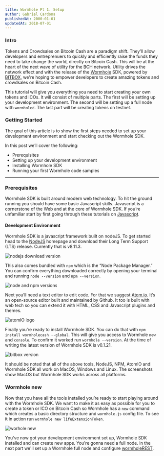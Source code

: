 ```yaml
---
title: Wormhole Pt 1. Setup
author: Gabriel Cardona
publishedAt: 2000-01-01
updatedAt: 2018-07-01
---
```


### Intro

Tokens and Crowdsales on Bitcoin Cash are a paradigm shift. They'll allow developers and entreprenuers to quickly and efficiently raise the funds they need to take change the world, directly on Bitcoin Cash. This will be at the heart of the next wave of utility for the BCH network. Utility drives the network effect and with the release of the [Wormhole](../wormhole.html) SDK, powered by [BITBOX](../bitbox.html), we're hoping to empower developers to create amazing tokens and crowdsales on Bitcoin Cash.

This tutorial will give you everything you need to start creating your own tokens and ICOs. It will consist of multiple parts. The first will be setting up your development environment. The second will be setting up a full node with `wormholed`. The last part will be creating tokens on testnet.

### Getting Started

The goal of this article is to show the first steps needed to set up your development environment and start checking out the Wormhole SDK.

In this post we’ll cover the following:

- Prerequisites
- Setting up your development environment
- Installing Wormhole SDK
- Running your first Wormhole code samples

---

### Prerequisites

Wormhole SDK is built around modern web technology. To hit the ground running you should have some basic Javascript skills. Javascript is a cornerstone of the Web and at the core of Wormhole SDK. If you’re unfamiliar start by first going through these tutorials on [Javascript](https://www.w3schools.com/jS/default.asp).

#### Development Environment

Wormhole SDK is a javascript framework built on nodeJS. To get started head to the [NodeJS](https://nodejs.org/en/) homepage and download their Long Term Support (LTS) release. Currently that is v8.11.3.

![nodejs download version](../img/tutorials/node-version.png)

This also comes bundled with `npm` which is the “Node Package Manager.” You can confirm everything downloaded correctly by opening your terminal and running `node --version` and `npm --version`.

![node and npm versions](../img/tutorials/npm-version.png)

Next you’ll need a text editor to edit code. For that we suggest [Atom.io](http://atom.io/). It’s an open-source editor built and maintained by Github. It too is built with web tech so you can extend it with HTML, CSS and Javascript plugins and themes.

![atomIO logo](../img/tutorials/atomio.png)

Finally you’re ready to install Wormhole SDK. You can do that with `npm install wormholecash --global`. This will give you access to Wormhole `new` and `console`. To confirm it worked run `wormhole --version`. At the time of writing the latest version of Wormhole SDK is v0.1.21.

![bitbox version](../img/tutorials/wormhole-version.png)

It should be noted that all of the above tools, NodeJS, NPM, AtomIO and Wormhole SDK all work on MacOS, Windows and Linux. The screenshots show MacOS but Wormhole SDK works across all platforms.

### Wormhole new

Now that you have all the tools installed you’re ready to start playing around with the Wormhole SDK. We want to make it as easy as possible for you to create a token or ICO on Bitcoin Cash so Wormhole has a `new` command which creates a basic directory structure and `wormhole.js` config file. To see it in action run `wormhole new lifeExtensionToken`.

![worhole new](../img/tutorials/wormhole-new.png)

You've now got your development environment set up, Wormhole SDK installed and can create new apps. You're gonna need a full node. In the next part we'll set up a Wormhole full node and configure [wormholeREST](https://github.com/Bitcoin-com/wormholerest.bitcoin.com).
